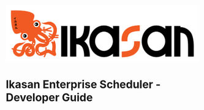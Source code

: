 ![IKASAN](../../developer/docs/quickstart-images/Ikasan-title-transparent.png)

# Ikasan Enterprise Scheduler - Developer Guide